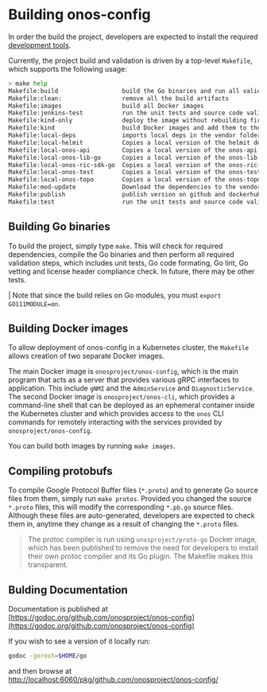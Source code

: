 <!--
SPDX-FileCopyrightText: 2019-present Open Networking Foundation <info@opennetworking.org>

SPDX-License-Identifier: Apache-2.0
-->

# Building onos-config
In order the build the project, developers are expected to install the 
required [development tools](../../developers/prerequisites.md). 

Currently, the project build and validation is driven by a top-level `Makefile`, which supports the following usage:
```bash
> make help
Makefile:build                  build the Go binaries and run all validations (default)
Makefile:clean:                 remove all the build artifacts
Makefile:images                 build all Docker images
Makefile:jenkins-test           run the unit tests and source code validation producing a junit style report for Jenkins
Makefile:kind-only              deploy the image without rebuilding first
Makefile:kind                   build Docker images and add them to the currently configured kind cluster
Makefile:local-deps             imports local deps in the vendor folder
Makefile:local-helmit           Copies a local version of the helmit dependency into the vendor directory
Makefile:local-onos-api         Copies a local version of the onos-api dependency into the vendor directory
Makefile:local-onos-lib-go      Copies a local version of the onos-lib-go dependency into the vendor directory
Makefile:local-onos-ric-sdk-go  Copies a local version of the onos-ric-sdk-go dependency into the vendor directory
Makefile:local-onos-test        Copies a local version of the onos-test dependency into the vendor directory
Makefile:local-onos-topo        Copies a local version of the onos-topo dependency into the vendor directory
Makefile:mod-update             Download the dependencies to the vendor folder
Makefile:publish                publish version on github and dockerhub
Makefile:test                   run the unit tests and source code validation producing a golang style report
```

## Building Go binaries
To build the project, simply type `make`. This will check for required dependencies, compile the Go binaries 
and then perform all required validation steps, which includes unit tests, Go code formating, Go lint, Go vetting
and license header compliance check. In future, there may be other tests.

| Note that since the build relies on Go modules, you must `export GO111MODULE=on`.
## Building Docker images
To allow deployment of onos-config in a Kubernetes cluster, the `Makefile` allows creation of two separate Docker 
images.

The main Docker image is `onosproject/onos-config`, which is the main program that acts as a server that provides 
various gRPC interfaces to application. This include `gNMI` and the `AdminService` and `DiagnosticService`. The
second Docker image is `onosproject/onos-cli`, which provides a command-line shell that can be deployed as an
ephemeral container inside the Kubernetes cluster and which provides access to the `onos` CLI commands for 
remotely interacting with the services provided by `onosproject/onos-config`.

You can build both images by running `make images`.

## Compiling protobufs
To compile Google Protocol Buffer files (`*.proto`) and to generate Go source files from them, simply run
`make protos`. Provided you changed the source `*.proto` files, this will modify the corresponding `*.pb.go` source
files. Although these files are auto-generated, developers are expected to check them in, anytime they change as
a result of changing the `*.proto` files.

> The protoc compiler is run using `onosproject/proto-go` Docker image, which has been published to remove the
need for developers to install their own protoc compiler and its Go plugin. The Makefile makes this transparent.


## Bulding Documentation
Documentation is published at [https://godoc.org/github.com/onosproject/onos-config](https://godoc.org/github.com/onosproject/onos-config)

If you wish to see a version of it locally run:
```bash
godoc -goroot=$HOME/go
``` 

and then browse at [http://localhost:6060/pkg/github.com/onosproject/onos-config/](http://localhost:6060/pkg/github.com/onosproject/onos-config/)
